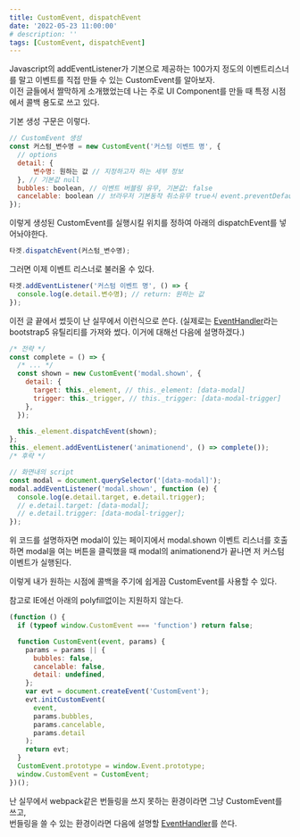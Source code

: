 ```yaml
---
title: CustomEvent, dispatchEvent
date: '2022-05-23 11:00:00'
# description: ''
tags: [CustomEvent, dispatchEvent]
---
```


Javascript의 addEventListener가 기본으로 제공하는 100가지 정도의 이벤트리스너를 말고 이벤트를 직접 만들 수 있는 CustomEvent를 알아보자.  
이전 글들에서 짤막하게 소개했었는데 나는 주로 UI Component를 만들 때 특정 시점에서 콜백 용도로 쓰고 있다.

기본 생성 구문은 이렇다.

```js
// CustomEvent 생성
const 커스텀_변수명 = new CustomEvent('커스텀 이벤트 명', {
  // options
  detail: {
      변수명: 원하는 값 // 지정하고자 하는 세부 정보
  }, // 기본값 null
  bubbles: boolean, // 이벤트 버블링 유무, 기본값: false
  cancelable: boolean // 브라우저 기본동작 취소유무 true시 event.preventDefault() 기본값: false
});
```

이렇게 생성된 CustomEvent를 실행시킬 위치를 정하여 아래의 dispatchEvent를 넣어놔야한다.

```js
타겟.dispatchEvent(커스텀_변수명);
```

그러면 이제 이벤트 리스너로 불러올 수 있다.

```js
타겟.addEventListener('커스텀 이벤트 명', () => {
  console.log(e.detail.변수명); // return: 원하는 값
});
```

이전 글 끝에서 썼듯이 난 실무에서 이런식으로 쓴다. (실제로는 <a href="https://getbootstrap.com/docs/5.0/getting-started/javascript/#events"  target="_blank" rel="noreferrer" title="bootstrap5 새창 열기">EventHandler</a>라는 bootstrap5 유틸리티를 가져와 썼다. 이거에 대해선 다음에 설명하겠다.)

```js
/* 전략 */
const complete = () => {
  /* ... */
  const shown = new CustomEvent('modal.shown', {
    detail: {
      target: this._element, // this._element: [data-modal]
      trigger: this._trigger, // this._trigger: [data-modal-trigger]
    },
  });

  this._element.dispatchEvent(shown);
};
this._element.addEventListener('animationend', () => complete());
/* 후략 */
```

```js
// 화면내의 script
const modal = document.querySelector('[data-modal]');
modal.addEventListener('modal.shown', function (e) {
  console.log(e.detail.target, e.detail.trigger);
  // e.detail.target: [data-modal];
  // e.detail.trigger: [data-modal-trigger];
});
```

위 코드를 설명하자면 modal이 있는 페이지에서 modal.shown 이벤트 리스너를 호출하면 modal을 여는 버튼을 클릭했을 때 modal의 animationend가 끝나면 저 커스텀 이벤트가 실행된다.

이렇게 내가 원하는 시점에 콜백을 주기에 쉽게끔 CustomEvent를 사용할 수 있다.

참고로 IE에선 아래의 polyfill없이는 지원하지 않는다.

```js
(function () {
  if (typeof window.CustomEvent === 'function') return false;

  function CustomEvent(event, params) {
    params = params || {
      bubbles: false,
      cancelable: false,
      detail: undefined,
    };
    var evt = document.createEvent('CustomEvent');
    evt.initCustomEvent(
      event,
      params.bubbles,
      params.cancelable,
      params.detail
    );
    return evt;
  }
  CustomEvent.prototype = window.Event.prototype;
  window.CustomEvent = CustomEvent;
})();
```

난 실무에서 webpack같은 번들링을 쓰지 못하는 환경이라면 그냥 CustomEvent를 쓰고,  
번들링을 쓸 수 있는 환경이라면 다음에 설명할 <a href="https://getbootstrap.com/docs/5.0/getting-started/javascript/#events"  target="_blank" rel="noreferrer" title="bootstrap5 새창 열기">EventHandler</a>를 쓴다.
